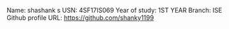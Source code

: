 Name: shashank s
USN: 4SF17IS069
Year of study: 1ST YEAR
Branch: ISE
Github profile URL: https://github.com/shanky1199

